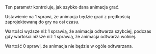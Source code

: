 Ten parametr kontroluje, jak szybko dana animacja grać.

Ustawienie na 1 sprawi, że animacja będzie grać z prędkością zaprojektowaną do gry na osi czasu.

Wartości wyższe niż 1 sprawią, że animacja odtwarza szybciej, podczas gdy wartości niższe niż 1 sprawią, że animacja odtwarza wolniej.

Wartość 0 sprawi, że animacja nie będzie w ogóle odtwarzana.